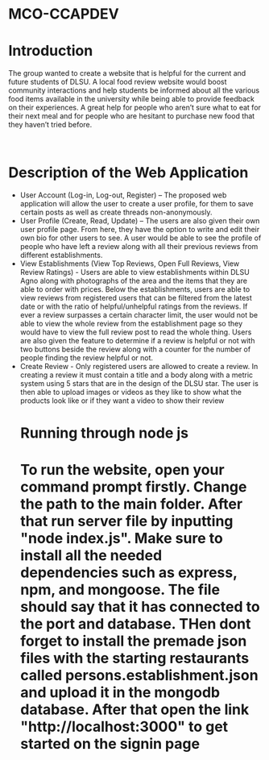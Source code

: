 # MCO-CCAPDEV
<h1>Introduction</h1>
<p>The group wanted to create a website that is helpful for the current and future students of DLSU. A local food review website would boost community interactions and help students be informed about all the various food items available in the university while being able to provide feedback on their experiences. A great help for people who aren’t sure what to eat for their next meal and for people who are hesitant to purchase new food that they haven’t tried before.</p>
<br>
<h1>Description of the Web Application</h1>
<ul>
  <li>User Account (Log-in, Log-out, Register) – The proposed web application will allow the user to create a user profile, for them to save certain posts as well as create threads non-anonymously.</li>
  <li>User Profile (Create, Read, Update) – The users are also given their own user
profile page. From here, they have the option to write and edit their own bio for
other users to see. A user would be able to see the profile of people who have
left a review along with all their previous reviews from different establishments.</li>
  <li>View Establishments (View Top Reviews, Open Full Reviews, View Review
Ratings) - Users are able to view establishments within DLSU Agno along with
photographs of the area and the items that they are able to order with prices.
Below the establishments, users are able to view reviews from registered users
that can be filtered from the latest date or with the ratio of helpful/unhelpful
ratings from the reviews. If ever a review surpasses a certain character limit, the
user would not be able to view the whole review from the establishment page so
they would have to view the full review post to read the whole thing. Users are
also given the feature to determine if a review is helpful or not with two buttons
beside the review along with a counter for the number of people finding the
review helpful or not.</li>
  <li>Create Review - Only registered users are allowed to create a review. In creating
a review it must contain a title and a body along with a metric system using 5
stars that are in the design of the DLSU star. The user is then able to upload
images or videos as they like to show what the products look like or if they want
a video to show their review</li>
<h1>Running through node js<h1>
<p>To run the website, open your command prompt firstly. Change the path to the main folder. After that run server file by inputting "node index.js". Make sure to install all the needed dependencies such as express, npm, and mongoose. The file should say that it has connected to the port and database. THen dont forget to install the premade json files with the starting restaurants called persons.establishment.json and upload it in the mongodb database. After that open the link "http://localhost:3000" to get started on the signin page<p>
</ul>

